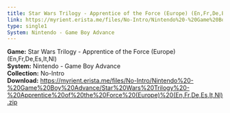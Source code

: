 ```yaml
---
title: Star Wars Trilogy - Apprentice of the Force (Europe) (En,Fr,De,Es,It,Nl)
link: https://myrient.erista.me/files/No-Intro/Nintendo%20-%20Game%20Boy%20Advance/Star%20Wars%20Trilogy%20-%20Apprentice%20of%20the%20Force%20(Europe)%20(En,Fr,De,Es,It,Nl).zip
type: single1
System: Nintendo - Game Boy Advance
---
```

<b>Game:</b> Star Wars Trilogy - Apprentice of the Force (Europe) (En,Fr,De,Es,It,Nl)<br>
<b>System:</b> Nintendo - Game Boy Advance<br>
<b>Collection:</b> No-Intro<br>
<b>Download:</b> https://myrient.erista.me/files/No-Intro/Nintendo%20-%20Game%20Boy%20Advance/Star%20Wars%20Trilogy%20-%20Apprentice%20of%20the%20Force%20(Europe)%20(En,Fr,De,Es,It,Nl).zip